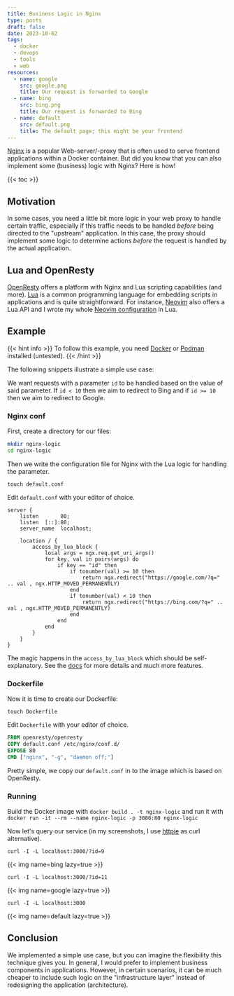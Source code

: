 ```yaml
---
title: Business Logic in Nginx
type: posts
draft: false
date: 2023-10-02
tags:
  - docker
  - devops
  - tools
  - web
resources:
  - name: google
    src: google.png
    title: Our request is forwarded to Google
  - name: bing
    src: bing.png
    title: Our request is forwarded to Bing
  - name: default
    src: default.png
    title: The default page; this might be your frontend
---
```


[Nginx](https://www.nginx.com/) is a popular Web-server/-proxy that is often used to serve frontend applications within a Docker container. But did you know that you can also implement some (business) logic with Nginx? Here is how!

<!--more-->

{{< toc >}}

## Motivation

In some cases, you need a little bit more logic in your web proxy to handle certain traffic, especially if this traffic needs to be handled _before_ being directed to the "upstream" application. In this case, the proxy should implement some logic to determine actions _before_ the request is handled by the actual application.

## Lua and OpenResty

[OpenResty](https://openresty.org/en/) offers a platform with Nginx and Lua scripting capabilities (and more). [Lua](https://www.lua.org/) is a common programming language for embedding scripts in applications and is quite straightforward. For instance, [Neovim](https://neovim.io/) also offers a Lua API and I wrote my whole [Neovim configuration](https://github.com/Allaman/nvim/) in Lua.

## Example

{{< hint info >}}
To follow this example, you need [Docker](https://www.docker.com/) or [Podman](https://podman.io/) installed (untested).
{{< /hint >}}

The following snippets illustrate a simple use case:

We want requests with a parameter `id` to be handled based on the value of said parameter. If `id < 10` then we aim to redirect to Bing and if `id >= 10` then we aim to redirect to Google.

### Nginx conf

First, create a directory for our files:

```sh
mkdir nginx-logic
cd nginx-logic
```

Then we write the configuration file for Nginx with the Lua logic for handling the parameter.

```
touch default.conf
```

Edit `default.conf` with your editor of choice.

```
server {
    listen       80;
    listen  [::]:80;
    server_name  localhost;

    location / {
        access_by_lua_block {
            local args = ngx.req.get_uri_args()
            for key, val in pairs(args) do
                if key == "id" then
                    if tonumber(val) >= 10 then
                        return ngx.redirect("https://google.com/?q=" .. val , ngx.HTTP_MOVED_PERMANENTLY)
                    end
                    if tonumber(val) < 10 then
                        return ngx.redirect("https://bing.com/?q=" .. val , ngx.HTTP_MOVED_PERMANENTLY)
                    end
                end
            end
        }
    }
}
```

The magic happens in the `access_by_lua_block` which should be self-explanatory. See the [docs](https://openresty-reference.readthedocs.io/en/latest/Lua_Nginx_API/) for more details and much more features.

### Dockerfile

Now it is time to create our Dockerfile:

```
touch Dockerfile
```

Edit `Dockerfile` with your editor of choice.

```Dockerfile
FROM openresty/openresty
COPY default.conf /etc/nginx/conf.d/
EXPOSE 80
CMD ["nginx", "-g", "daemon off;"]
```

Pretty simple, we copy our `default.conf` in to the image which is based on OpenResty.

### Running

Build the Docker image with `docker build . -t nginx-logic` and run it with `docker run -it --rm --name nginx-logic -p 3000:80 nginx-logic`

Now let's query our service (in my screenshots, I use [httpie](https://httpie.io/) as curl alternative).

```
curl -I -L localhost:3000/?id=9
```

{{< img name=bing lazy=true >}}

```
curl -I -L localhost:3000/?id=11
```

{{< img name=google lazy=true >}}

```
curl -I -L localhost:3000
```

{{< img name=default lazy=true >}}

## Conclusion

We implemented a simple use case, but you can imagine the flexibility this technique gives you. In general, I would prefer to implement business components in applications. However, in certain scenarios, it can be much cheaper to include such logic on the "infrastructure layer" instead of redesigning the application (architecture).
